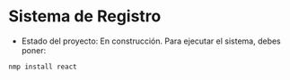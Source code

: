 <h1>Sistema de Registro</h1>

- Estado del proyecto: En construcción.
Para ejecutar el sistema, debes poner:

```nmp install react```
